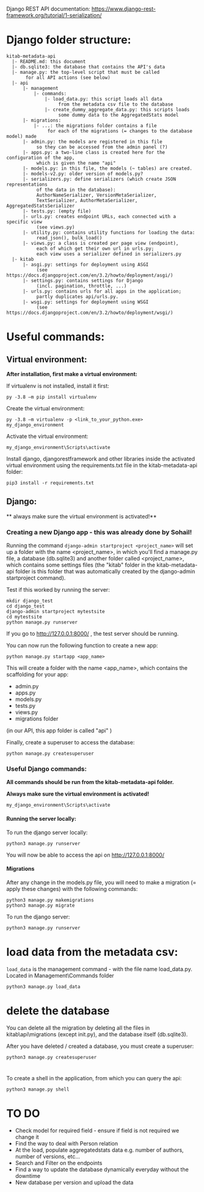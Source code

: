 

Django REST API documentation: https://www.django-rest-framework.org/tutorial/1-serialization/

# Django folder structure:

```
kitab-metadata-api
  |- README.md: this document
  |- db.sqlite3: the database that contains the API's data
  |- manage.py: the top-level script that must be called 
       for all API actions (see below)
  |- api
      |- management
          |- commands: 
              |- load_data.py: this script loads all data 
                   from the metadata csv file to the database
              |- create_dummy_aggregate_data.py: this scripts loads 
                   some dummy data to the AggregatedStats model
      |- migrations: 
          |- ...: the migrations folder contains a file 
               for each of the migrations (= changes to the database model) made
      |- admin.py: the models are registered in this file
           so they can be accessed from the admin panel (?)
      |- apps.py: a two-line class is created here for the configuration of the app, 
           which is given the name "api"
      |- models.py: in this file, the models (~ tables) are created.
      |- models-v2.py: older version of models.py?
      |- serializers.py: define serializers (which create JSON representations
           of the data in the database): 
           AuthorNameSerializer, VersionMetaSerializer, 
           TextSerializer, AuthorMetaSerializer, AggregatedStatsSerializer
      |- tests.py: (empty file)
      |- urls.py: creates endpoint URLs, each connected with a specific view 
           (see views.py)
      |- utility.py: contains utility functions for loading the data: 
           read_json(), bulk_load()
      |- views.py: a class is created per page view (endpoint), 
           each of which get their own url in urls.py; 
           each view uses a serializer defined in serializers.py
  |- kitab
      |- asgi.py: settings for deployment using ASGI 
           (see https://docs.djangoproject.com/en/3.2/howto/deployment/asgi/)
      |- settings.py: contains settings for Django 
           (incl. pagination, throttle, ...)
      |- urls.py: contains urls for all apps in the application; 
           partly duplicates api/urls.py.
      |- wsgi.py: settings for deployment using WSGI 
           (see https://docs.djangoproject.com/en/3.2/howto/deployment/wsgi/)
```

# Useful commands:

## Virtual environment:

**After installation, first make a virtual environment:**

If virtualenv is not installed, install it first: 

```
py -3.8 –m pip install virtualenv
```

Create the virtual environment: 

```
py -3.8 –m virtualenv -p <link_to_your_python.exe> my_django_environment
```


Activate the virtual environment: 

```
my_django_environment\Scripts\activate
```

Install django, djangorestframework and other libraries inside the activated virtual environment
using the requirements.txt file in the kitab-metadata-api folder: 

```
pip3 install -r requirements.txt
```


## Django: 

** always make sure the virtual environment is activated!**

### Creating a new Django app - this was already done by Sohail!

Running the command `django-admin startproject <project_name>` will set up a folder 
with the name <project_name>, in which you'll find a manage.py file, a database (db.sqlite3) 
and another folder called <project_name>, which contains some settings files
(the "kitab" folder in the kitab-metadata-api folder 
is this folder that was automatically created by the django-admin startproject command).

Test if this worked by running the server: 

```
mkdir django_test
cd django_test
django-admin startproject mytestsite
cd mytestsite
python manage.py runserver
```

If you go to http://127.0.0.1:8000/ , the test server should be running.

You can now run the following function to create a new app: 

```
python manage.py startapp <app_name>
```

This will create a folder with the name <app_name>, which contains
the scaffolding for your app: 
- admin.py
- apps.py
- models.py
- tests.py
- views.py
- migrations folder

(in our API, this app folder is called "api" )

Finally, create a superuser to access the database: 

```
python manage.py createsuperuser
```

### Useful Django commands:

**All commands should be run from the kitab-metadata-api folder.**

**Always make sure the virtual environment is activated!**

```
my_django_environment\Scripts\activate
```

#### Running the server locally:

To run the django server locally:

```
python3 manage.py runserver
```

You will now be able to access the api on http://127.0.0.1:8000/ 

#### Migrations

After any change in the models.py file, you will need to make a migration (= apply these changes) with the following commands:

```
python3 manage.py makemigrations
python3 manage.py migrate
```



To run the django server:

```
python3 manage.py runserver
```

# load data from the metadata csv:

`load_data` is the management command - with the file name load_data.py.  Located in Management\Commands folder

```
python3 manage.py load_data 
```

# delete the database

You can delete all the migration by deleting all the files in kitab\api\migrations (except init.py), and the database itself (db.sqlite3).

After you have deleted / created a database, you must create a superuser:

```
python3 manage.py createsuperuser
```

# 

To create a shell in the application, from which you can query the api:

```
python3 manage.py shell
```

# TO DO

- Check model for required field - ensure if field is not required we change it
- Find the way to deal with Person relation
- At the load, populate aggregatedstats data e.g. number of authors, number of versions, etc...
- Search and Filter on the endpoints
- Find a way to update the database dynamically everyday without the downtime
- New database per version and upload the data
